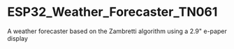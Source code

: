 # ESP32_Weather_Forecaster_TN061
A weather forecaster based on the Zambretti algorithm using a 2.9" e-paper display
